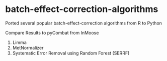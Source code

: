 # batch-effect-correction-algorithms
Ported several popular batch-effect-correction algorithms from R to Python

Compare Results to pyCombat from InMoose
1. Limma
2. MetNormalizer
3. Systematic Error Removal using Random Forest (SERRF)
